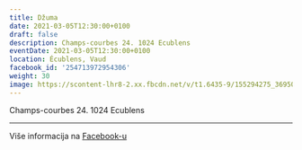 ```yaml
---
title: Džuma
date: 2021-03-05T12:30:00+0100
draft: false
description: Champs-courbes 24. 1024 Ecublens
eventDate: 2021-03-05T12:30:00+0100
location: Écublens, Vaud
facebook_id: '254713972954306'
weight: 30
image: https://scontent-lhr8-2.xx.fbcdn.net/v/t1.6435-9/155294275_3695079563921169_4909597834044538694_n.jpg?_nc_cat=101&ccb=1-7&_nc_sid=9e60e4&_nc_ohc=rMCfLQJL7J0Q7kNvwFWuySM&_nc_oc=AdlxPlwdWFNd3W1HuRJ4vtws7mMcLVrSIYKe2NU6Iu50GqqC3x2z_inYs0H3A7twABw&_nc_zt=23&_nc_ht=scontent-lhr8-2.xx&edm=ABTKTjYEAAAA&_nc_gid=gQQ84UjeM_V27VDlhffrBw&oh=00_AfR72sx8U0J_ZSMhbZsh9XgofvtuHWnF6hOQiWBdz9erew&oe=68B2515B
---
```


Champs-courbes 24. 1024 Ecublens

---

Više informacija na [Facebook-u](https://facebook.com/events/254713972954306)